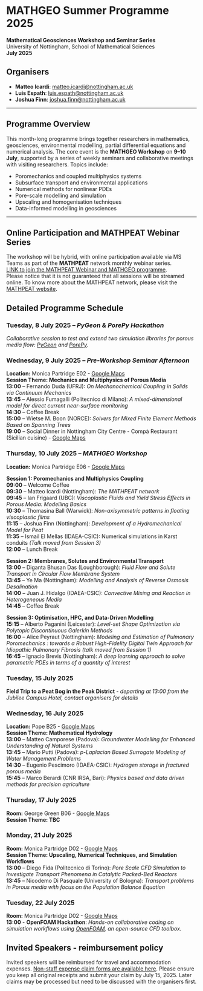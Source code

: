 # MATHGEO Summer Programme 2025
**Mathematical Geosciences Workshop and Seminar Series**   
University of Nottingham, School of Mathematical Sciences  
**July 2025**

## Organisers
- **Matteo Icardi**: [matteo.icardi@nottingham.ac.uk](mailto:matteo.icardi@nottingham.ac.uk)
- **Luis Espath**: [luis.espath@nottingham.ac.uk](mailto:luis.espath@nottingham.ac.uk)
- **Joshua Finn**: [joshua.finn@nottingham.ac.uk](mailto:joshua.finn@nottingham.ac.uk)

---

## Programme Overview

This month-long programme brings together researchers in mathematics, geosciences, environmental modelling, partial differential equations and numerical analysis. The core event is the **MATHGEO Workshop** on **9–10 July**, supported by a series of weekly seminars and collaborative meetings with visiting researchers. Topics include:

- Poromechanics and coupled multiphysics systems
- Subsurface transport and environmental applications
- Numerical methods for nonlinear PDEs
- Pore-scale modelling and simulation
- Upscaling and homogenisation techniques
- Data-informed modelling in geosciences

---

## Online Participation and MATHPEAT Webinar Series
The workshop will be hybrid, with online participation available via MS Teams as part of the **MATHPEAT** network monthly webinar series.  
[LINK to join the MATHPEAT Webinar and MATHGEO programme](https://teams.microsoft.com/l/meetup-join/19%3ameeting_YjBiZDNiNzctZTkyNC00OGQ2LThmZGQtZjFjYTUxYjE3NWNi%40thread.v2/0?context=%7b%22Tid%22%3a%2267bda7ee-fd80-41ef-ac91-358418290a1e%22%2c%22Oid%22%3a%22c727b64e-be8d-47a2-9845-0872a06ec790%22%7d).  
Please notice that it is not guaranteed that all sessions will be streamed online.
To know more about the MATHPEAT network, please visit the [MATHPEAT website](http://mathpeatnetwork.wordpress.com).

## Detailed Programme Schedule

### Tuesday, 8 July 2025 – *PyGeon & PorePy Hackathon*  
*Collaborative session to test and extend two simulation libraries for porous media flow: [PyGeon](https://github.com/pmgbergen/pygeon) and [PorePy](https://github.com/pmgbergen/porepy).*

### Wednesday, 9 July 2025 – *Pre-Workshop Seminar Afternoon*  
**Location:** Monica Partridge E02  - [Google Maps](https://maps.app.goo.gl/LGGCbx53AmBh7NRL7)  
**Session Theme: Mechanics and Multiphysics of Porous Media**  
**13:00** – Fernando Duda (UFRJ): *On Mechanochemical Coupling in Solids via Continuum Mechanics*  
**13:45** – Alessio Fumagalli (Politecnico di Milano): *A mixed-dimensional model for direct current near-surface monitoring*  
**14:30** – Coffee Break  
**15:00** – Wietse M. Boon (NORCE): *Solvers for Mixed Finite Element Methods Based on Spanning Trees*  
**19:00** – Social Dinner in Nottingham City Centre - Compà Restaurant (Sicilian cuisine) - [Google Maps](https://maps.app.goo.gl/c23gRLLZFGxgpixK6)  

### Thursday, 10 July 2025 – *MATHGEO Workshop*  
**Location:** Monica Partridge E06 - [Google Maps](https://maps.app.goo.gl/LGGCbx53AmBh7NRL7)  

**Session 1: Poromechanics and Multiphysics Coupling**  
**09:00** – Welcome Coffee  
**09:30** – Matteo Icardi (Nottingham): *The MATHPEAT network*   
**09:45** – Ian Frigaard (UBC): *Viscoplastic Fluids and Yield Stress Effects in Porous Media: Modelling Basics*  
**10:30** – Thomasina Ball (Warwick): *Non-axisymmetric patterns in floating viscoplastic films*    
**11:15** – Joshua Finn (Nottingham): *Development of a Hydromechanical Model for Peat*    
**11:35** – Ismail El Mellas (IDAEA-CSIC): Numerical simulations in Karst conduits _(Talk moved from Session 3)_  
**12:00** – Lunch Break  

**Session 2: Membranes, Solutes and Environmental Transport**  
**13:00** – Diganta Bhusan Das (Loughborough): *Fluid Flow and Solute Transport in Circular Flow Membrane System*  
**13:45** – Ye Ma (Nottingham): *Modelling and Analysis of Reverse Osmosis Desalination*  
**14:00** – Juan J. Hidalgo (IDAEA-CSIC): *Convective Mixing and Reaction in Heterogeneous Media*  
**14:45** – Coffee Break  

**Session 3: Optimisation, HPC, and Data-Driven Modelling**  
**15:15** – Alberto Paganini (Leicester): *Level-set Shape Optimization via Polytopic Discontinuous Galerkin Methods*  
**16:00** – Alice Peyraut (Nottingham): *Modeling and Estimation of Pulmonary Poromechanics : towards a Robust High-Fidelity Digital Twin Approach for Idiopathic Pulmonary Fibrosis*  _(talk moved from Session 1)_  
**16:45** – Ignacio Brevis (Nottingham): *A deep learning approach to solve parametric PDEs in terms of a quantity of interest*  

### Tuesday, 15 July 2025  
**Field Trip to a Peat Bog in the Peak District** - *departing at 13:00 from the Jubilee Campus Hotel, contact organisers for details*

### Wednesday, 16 July 2025  
**Location:** Pope B25 - [Google Maps](https://maps.app.goo.gl/pq8J3pEE3rnYiYkq5)   
**Session Theme: Mathematical Hydrology**  
**13:00** – Matteo Camporese (Padova): *Groundwater Modelling for Enhanced Understanding of Natural Systems*  
**13:45** – Mario Putti (Padova): *p-Laplacian Based Surrogate Modeling of Water Management Problems*  
**14:30** – Eugenio Pescimoro (IDAEA-CSIC): *Hydrogen storage in fractured porous media*  
**15:45** – Marco Berardi (CNR IRSA, Bari): *Physics based and data driven methods for precision agriculture*  


### Thursday, 17 July 2025  
**Room:** George Green B06 - [Google Maps](https://maps.app.goo.gl/T83jvK2n3b6KknkP8)  
**Session Theme: TBC**  


### Monday, 21 July 2025
**Room:** Monica Partridge D02 - [Google Maps](https://maps.app.goo.gl/LGGCbx53AmBh7NRL7)    
**Session Theme: Upscaling, Numerical Techniques, and Simulation Workflows**  
**13:00** – Diego Fida (Politecnico di Torino): *Pore Scale CFD Simulation to Investigate Transport Phenomena in Catalytic Packed-Bed Reactors*  
**13:45** – Nicodemo Di Pasquale (University of Bologna): *Transport problems in Porous media with focus on the Population Balance Equation*  

### Tuesday, 22 July 2025 
**Room:** Monica Partridge D02 - [Google Maps](https://maps.app.goo.gl/LGGCbx53AmBh7NRL7)    
**13:00** - **OpenFOAM Hackathon**: *Hands-on collaborative coding on simulation workflows using [OpenFOAM](https://www.openfoam.org), an open-source CFD toolbox.*



## Invited Speakers - reimbursement policy
Invited speakers will be reimbursed for travel and accommodation expenses.
[Non-staff expense claim forms are available here](https://www.nottingham.ac.uk/fabs/finance/forms/index.aspx).
Please ensure you keep all original receipts and submit your claim by July 15, 2025. Later claims may be processed but need to be discussed with the organisers first.